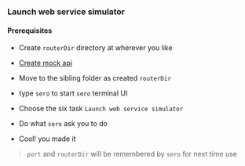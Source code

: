 ### Launch web service simulator ###

#### Prerequisites ####

- Create `routerDir` directory at wherever you like
- [Create mock api](https://github.com/leftstick/webservice-simulator/blob/master/docs/how_to_write_route_config.md)

- Move to the sibling folder as created `routerDir`
- type `sero` to start `sero` terminal UI
- Choose the six task `Launch web service simulator`
- Do what `sero` ask you to do
- Cool! you made it

> `port` and `routerDir` will be remembered by `sero` for next time use
